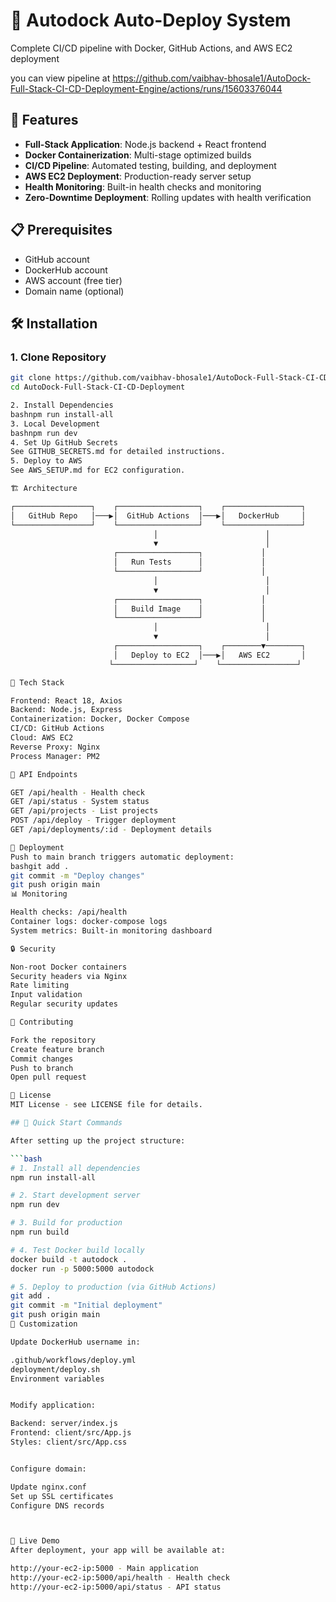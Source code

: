 # 🐳 Autodock Auto-Deploy System

Complete CI/CD pipeline with Docker, GitHub Actions, and AWS EC2 deployment

you can view  pipeline at https://github.com/vaibhav-bhosale1/AutoDock-Full-Stack-CI-CD-Deployment-Engine/actions/runs/15603376044

## 🚀 Features

- **Full-Stack Application**: Node.js backend + React frontend
- **Docker Containerization**: Multi-stage optimized builds
- **CI/CD Pipeline**: Automated testing, building, and deployment
- **AWS EC2 Deployment**: Production-ready server setup
- **Health Monitoring**: Built-in health checks and monitoring
- **Zero-Downtime Deployment**: Rolling updates with health verification

## 📋 Prerequisites

- GitHub account
- DockerHub account
- AWS account (free tier)
- Domain name (optional)

## 🛠️ Installation

### 1. Clone Repository
```bash
git clone https://github.com/vaibhav-bhosale1/AutoDock-Full-Stack-CI-CD-Deployment
cd AutoDock-Full-Stack-CI-CD-Deployment

2. Install Dependencies
bashnpm run install-all
3. Local Development
bashnpm run dev
4. Set Up GitHub Secrets
See GITHUB_SECRETS.md for detailed instructions.
5. Deploy to AWS
See AWS_SETUP.md for EC2 configuration.

🏗️ Architecture

┌─────────────────┐    ┌──────────────────┐    ┌─────────────────┐
│   GitHub Repo   │───▶│  GitHub Actions  │───▶│   DockerHub     │
└─────────────────┘    └──────────────────┘    └─────────────────┘
                                │                        │
                                ▼                        │
                       ┌──────────────────┐             │
                       │   Run Tests      │             │
                       └──────────────────┘             │
                                │                        │
                                ▼                        │
                       ┌──────────────────┐             │
                       │   Build Image    │             │
                       └──────────────────┘             │
                                │                        │
                                ▼                        │
                       ┌──────────────────┐    ┌────────▼────────┐
                       │   Deploy to EC2  │───▶│   AWS EC2       │
                      └──────────────────┘    └─────────────────┘

🔧 Tech Stack

Frontend: React 18, Axios
Backend: Node.js, Express
Containerization: Docker, Docker Compose
CI/CD: GitHub Actions
Cloud: AWS EC2
Reverse Proxy: Nginx
Process Manager: PM2

📝 API Endpoints

GET /api/health - Health check
GET /api/status - System status
GET /api/projects - List projects
POST /api/deploy - Trigger deployment
GET /api/deployments/:id - Deployment details

🚀 Deployment
Push to main branch triggers automatic deployment:
bashgit add .
git commit -m "Deploy changes"
git push origin main
📊 Monitoring

Health checks: /api/health
Container logs: docker-compose logs
System metrics: Built-in monitoring dashboard

🔒 Security

Non-root Docker containers
Security headers via Nginx
Rate limiting
Input validation
Regular security updates

🤝 Contributing

Fork the repository
Create feature branch
Commit changes
Push to branch
Open pull request

📄 License
MIT License - see LICENSE file for details.

## 🎯 Quick Start Commands

After setting up the project structure:

```bash
# 1. Install all dependencies
npm run install-all

# 2. Start development server
npm run dev

# 3. Build for production
npm run build

# 4. Test Docker build locally
docker build -t autodock .
docker run -p 5000:5000 autodock

# 5. Deploy to production (via GitHub Actions)
git add .
git commit -m "Initial deployment"
git push origin main
🔧 Customization

Update DockerHub username in:

.github/workflows/deploy.yml
deployment/deploy.sh
Environment variables


Modify application:

Backend: server/index.js
Frontend: client/src/App.js
Styles: client/src/App.css


Configure domain:

Update nginx.conf
Set up SSL certificates
Configure DNS records



📱 Live Demo
After deployment, your app will be available at:

http://your-ec2-ip:5000 - Main application
http://your-ec2-ip:5000/api/health - Health check
http://your-ec2-ip:5000/api/status - API status
